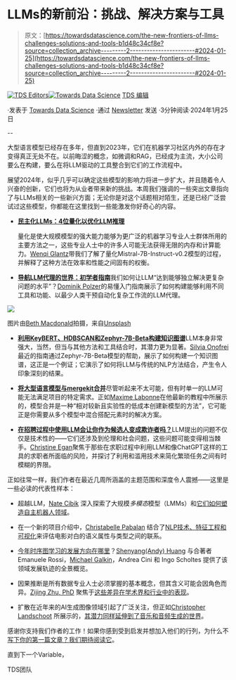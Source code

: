 # LLMs的新前沿：挑战、解决方案与工具

> 原文：[https://towardsdatascience.com/the-new-frontiers-of-llms-challenges-solutions-and-tools-b1d48c34cf8e?source=collection_archive---------2-----------------------#2024-01-25](https://towardsdatascience.com/the-new-frontiers-of-llms-challenges-solutions-and-tools-b1d48c34cf8e?source=collection_archive---------2-----------------------#2024-01-25)

[](https://towardsdatascience.medium.com/?source=post_page---byline--b1d48c34cf8e--------------------------------)[![TDS Editors](../Images/4b2d1beaf4f6dcf024ffa6535de3b794.png)](https://towardsdatascience.medium.com/?source=post_page---byline--b1d48c34cf8e--------------------------------)[](https://towardsdatascience.com/?source=post_page---byline--b1d48c34cf8e--------------------------------)[![Towards Data Science](../Images/a6ff2676ffcc0c7aad8aaf1d79379785.png)](https://towardsdatascience.com/?source=post_page---byline--b1d48c34cf8e--------------------------------) [TDS 编辑](https://towardsdatascience.medium.com/?source=post_page---byline--b1d48c34cf8e--------------------------------)

·发表于 [Towards Data Science](https://towardsdatascience.com/?source=post_page---byline--b1d48c34cf8e--------------------------------) ·通过 [Newsletter](/newsletter?source=post_page---byline--b1d48c34cf8e--------------------------------) 发送 ·3分钟阅读·2024年1月25日

--

大型语言模型已经存在多年，但直到2023年，它们在机器学习社区内外的存在才变得真正无处不在。以前晦涩的概念，如微调和RAG，已经成为主流，大小公司要么在构建，要么在将LLM驱动的工具整合到它们的工作流程中。

展望2024年，似乎几乎可以确定这些模型的影响力将进一步扩大，并且随着令人兴奋的创新，它们也将为从业者带来新的挑战。本周我们强调的一些突出文章指向了与LLMs相关的一些新兴方面；无论你是对这个话题相对陌生，还是已经广泛尝试过这些模型，你都能在这里找到一些能激发你好奇心的内容。

+   [**民主化LLMs：4位量化以优化LLM推理**](/democratizing-llms-4-bit-quantization-for-optimal-llm-inference-be30cf4e0e34)

    量化是使大规模模型的强大能力能够为更广泛的机器学习专业人士群体所用的主要方法之一，这些专业人士中的许多人可能无法获得无限的内存和计算能力。[Wenqi Glantz](https://medium.com/u/ce7cd5b8b74a?source=post_page---user_mention--b1d48c34cf8e--------------------------------)带我们了解了量化Mistral-7B-Instruct-v0.2模型的过程，并解释了这种方法在效率和性能之间固有的权衡。

+   [**导航LLM代理的世界：初学者指南**](/navigating-the-world-of-llm-agents-a-beginners-guide-3b8d499db7a9)我们如何让LLM“达到能够独立解决更复杂问题的水平”？[Dominik Polzer](https://medium.com/u/3ab8d3143e32?source=post_page---user_mention--b1d48c34cf8e--------------------------------)的易懂入门指南展示了如何构建能够利用不同工具和功能、以最少人类干预自动化复杂工作流的LLM代理。

![](../Images/41f848543855fdc6762d8c38848f6b66.png)

图片由[Beth Macdonald](https://unsplash.com/@elsbethcat?utm_source=medium&utm_medium=referral)拍摄，来自[Unsplash](https://unsplash.com/?utm_source=medium&utm_medium=referral)

+   [**利用KeyBERT、HDBSCAN和Zephyr-7B-Beta构建知识图谱**](/leverage-keybert-hdbscan-and-zephyr-7b-beta-to-build-a-knowledge-graph-33d7534ee01b)LLM本身非常强大，当然，但当与其他方法和工具结合时，其潜力更为显著。[Silvia Onofrei](https://medium.com/u/ab562e798558?source=post_page---user_mention--b1d48c34cf8e--------------------------------)最近的指南通过Zephyr-7B-Beta模型的帮助，展示了如何构建一个知识图谱，这正是一个例证；它演示了如何将LLM与传统的NLP方法结合，产生令人印象深刻的结果。

+   [**将大型语言模型与mergekit合并**](/merge-large-language-models-with-mergekit-2118fb392b54)尽管听起来不太可能，但有时单一的LLM可能无法满足项目的特定需求。正如[Maxime Labonne](https://medium.com/u/dc89da634938?source=post_page---user_mention--b1d48c34cf8e--------------------------------)在他最新的教程中所展示的，模型合并是一种“相对较新且实验性的低成本创建新模型的方法”，它可能正是你需要从多个模型中混合搭配元素时的解决方案。

+   [**在招聘过程中使用LLM会让你作为候选人变成欺诈者吗？**](/does-using-an-llm-during-the-hiring-process-make-you-a-fraud-as-a-candidate-99a05678536b)LLM提出的问题不仅仅是技术性的——它们还涉及到伦理和社会问题，这些问题可能变得相当棘手。[Christine Egan](https://medium.com/u/8e9b4d1cb38?source=post_page---user_mention--b1d48c34cf8e--------------------------------)聚焦于那些在求职过程中利用LLM和像ChatGPT这样的工具的求职者所面临的风险，并探讨了利用和滥用技术来简化繁琐任务之间有时模糊的界限。

正如往常一样，我们作者在最近几周所涵盖的主题范围和深度令人震撼——这里是一些必读的代表性样本：

+   超越LLM，[Nate Cibik](https://medium.com/u/82bf2304955e?source=post_page---user_mention--b1d48c34cf8e--------------------------------) 深入探索了大规模*多模态*模型（LMMs）和[它们如何塑造自主机器人领域](/navigating-the-future-62ea60f27046)。

+   在一个新的项目介绍中，[Christabelle Pabalan](https://medium.com/u/4200eb8e8b26?source=post_page---user_mention--b1d48c34cf8e--------------------------------) 结合了[NLP技术、特征工程和可视化](/evaluating-cinematic-dialogue-which-syntactic-and-semantic-features-are-predictive-of-genre-2c69a71af6e2)来评估电影对白的语义属性与类型之间的联系。

+   [今年时序图学习的发展方向在哪里](/temporal-graph-learning-in-2024-feaa9371b8e2)？[Shenyang(Andy) Huang](https://medium.com/u/8aa224c5cedd?source=post_page---user_mention--b1d48c34cf8e--------------------------------) 与合著者 Emanuele Rossi，[Michael Galkin](https://medium.com/u/4d4f8ddd1e68?source=post_page---user_mention--b1d48c34cf8e--------------------------------)，Andrea Cini 和 Ingo Scholtes 提供了该领域发展轨迹的全景概览。

+   因果推断是所有数据专业人士必须掌握的基本概念，但其含义可能会因角色而异。[Zijing Zhu, PhD](https://medium.com/u/7d83c09fb5d4?source=post_page---user_mention--b1d48c34cf8e--------------------------------) 聚焦于[这些差异在学术界和行业中的表现](/how-is-causal-inference-different-in-academia-and-industry-fb5afd12e2e7)。

+   扩散在近年来的AI生成图像领域引起了广泛关注，但正如[Christopher Landschoot](https://medium.com/u/b64548f914a5?source=post_page---user_mention--b1d48c34cf8e--------------------------------) 所展示的，[其潜力同样延伸到了音乐和音频生成的世界](/audio-diffusion-generative-musics-secret-sauce-f625d0aca800)。

感谢你支持我们作者的工作！如果你感到受到启发并想加入他们的行列，为什么不[写下你的第一篇文章？我们期待阅读它](http://bit.ly/write-for-tds)。

直到下一个Variable，

TDS团队
